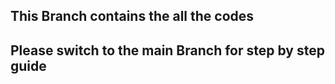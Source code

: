 ## This Branch contains the all the codes

## Please switch to the main Branch for step by step guide
